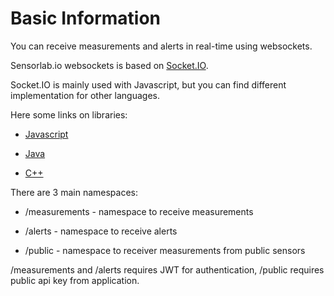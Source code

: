 # Basic Information

You can receive measurements and alerts in real-time using websockets.

Sensorlab.io websockets is based on [Socket.IO](https://socket.io/).

Socket.IO is mainly used with Javascript, but you can find different implementation for other languages.

Here some links on libraries:


* [Javascript](https://github.com/socketio/socket.io-client)


* [Java](https://github.com/socketio/socket.io-client-java)


* [C++](https://github.com/socketio/socket.io-client-cpp)

There are 3 main namespaces:


* /measurements - namespace to receive measurements


* /alerts - namespace to receive alerts


* /public - namespace to receiver measurements from public sensors

/measurements and /alerts requires JWT for authentication, /public requires public api key from application.
